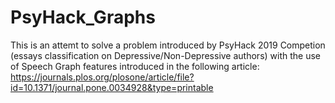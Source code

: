 # PsyHack_Graphs
This is an attemt to solve a problem introduced by PsyHack 2019 Competion (essays classification on Depressive/Non-Depressive authors) with the use of Speech Graph features introduced in the following article: https://journals.plos.org/plosone/article/file?id=10.1371/journal.pone.0034928&type=printable
